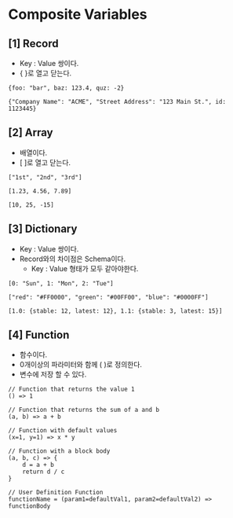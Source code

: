 # Composite Variables

## [1] Record
- Key : Value 쌍이다.
- { }로 열고 닫는다.
```text
{foo: "bar", baz: 123.4, quz: -2}

{"Company Name": "ACME", "Street Address": "123 Main St.", id: 1123445}
```

## [2] Array
- 배열이다.
- [ ]로 열고 닫는다.
```text
["1st", "2nd", "3rd"]

[1.23, 4.56, 7.89]

[10, 25, -15]
```

## [3] Dictionary
- Key : Value 쌍이다.
- Record와의 차이점은 Schema이다.
  - Key : Value 형태가 모두 같아야한다.
```text
[0: "Sun", 1: "Mon", 2: "Tue"]

["red": "#FF0000", "green": "#00FF00", "blue": "#0000FF"]

[1.0: {stable: 12, latest: 12}, 1.1: {stable: 3, latest: 15}]
```


## [4] Function
- 함수이다.
- 0개이상의 파라미터와 함께 ( )로 정의한다.
- 변수에 저장 할 수 있다.
```text
// Function that returns the value 1
() => 1

// Function that returns the sum of a and b
(a, b) => a + b

// Function with default values
(x=1, y=1) => x * y

// Function with a block body
(a, b, c) => { 
    d = a + b
    return d / c
}

// User Definition Function
functionName = (param1=defaultVal1, param2=defaultVal2) => functionBody
```
